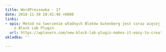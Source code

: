 ```yaml
---
title: WordPressowka - 17
date: 2018-11-30 20:41:40 +0000
linki:
- opis: Metod na tworzenie władnych Bloków Gutenberg jest coraz więcej, tutaj informacja
    o Block Lab Plugin
  url: https://wptavern.com/new-block-lab-plugin-makes-it-easy-to-create-custom-gutenberg-blocks?fbclid=IwAR1ZMcY-tr_Pr7eVJFChkIMBtGh8hkJP__rCx6zQ9er7XBotvvdpkI7H1MQ
okladka: ''

---
```

